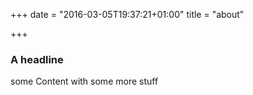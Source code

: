 +++
date = "2016-03-05T19:37:21+01:00"
title = "about"

+++

### A headline

some Content with some more stuff

